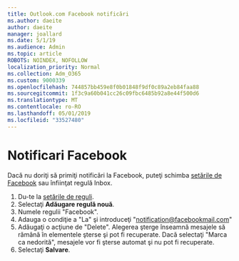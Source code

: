 ```yaml
---
title: Outlook.com Facebook notificări
ms.author: daeite
author: daeite
manager: joallard
ms.date: 5/1/19
ms.audience: Admin
ms.topic: article
ROBOTS: NOINDEX, NOFOLLOW
localization_priority: Normal
ms.collection: Adm_O365
ms.custom: 9000339
ms.openlocfilehash: 744857bb459e8f0b01848f9df0c89a2eb84faa88
ms.sourcegitcommit: 1f3c9a60b041cc26c09fbc6485b92a8e44f500d6
ms.translationtype: MT
ms.contentlocale: ro-RO
ms.lasthandoff: 05/01/2019
ms.locfileid: "33527480"
---
```

# <a name="facebook-notifications"></a>Notificari Facebook

Dacă nu doriţi să primiţi notificări la Facebook, puteţi schimba [setările de Facebook](https://www.facebook.com/settings?tab=notifications) sau înfiinţat regulă Inbox.

1. Du-te la [setările de reguli](https://outlook.live.com/mail/options/mail/rules/inboxRules).
1. Selectaţi **Adăugare regulă nouă**.
1. Numele regulii "Facebook".
1. Adauga o condiţie a "La" şi introduceţi "notification@facebookmail.com"
1. Adăugaţi o acţiune de "Delete". Alegerea şterge înseamnă mesajele să rămână în elementele şterse şi pot fi recuperate. Dacă selectaţi "Marca ca nedorită", mesajele vor fi şterse automat şi nu pot fi recuperate.
1. Selectaţi **Salvare**.